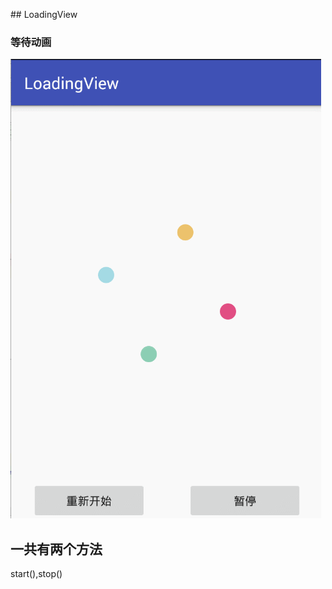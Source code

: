 ##   L o a d i n g V i e w 
 
### 等待动画

![image](https://github.com/LongMaoC/LoadingView/blob/master/gif/photo1.gif)

## 一共有两个方法

  start(),stop()
